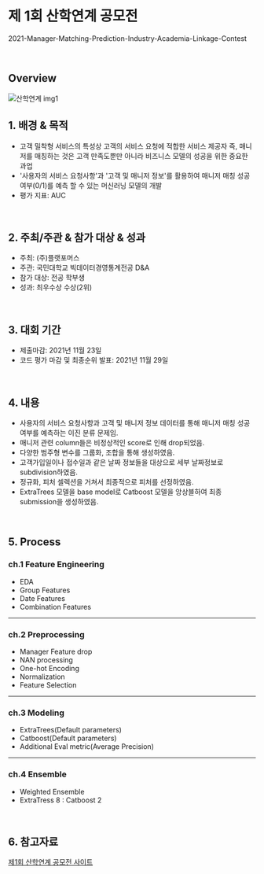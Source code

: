 # 제 1회 산학연계 공모전
2021-Manager-Matching-Prediction-Industry-Academia-Linkage-Contest

<br/>

## Overview
![산학연계 img1](https://github.com/user-attachments/assets/b480cbb5-aebe-4484-b502-56155fc49a98)

## 1. 배경 & 목적

- 고객 밀착형 서비스의 특성상 고객의 서비스 요청에 적합한 서비스 제공자 즉, 매니저를 매칭하는 것은 고객 만족도뿐만 아니라 비즈니스 모델의 성공을 위한 중요한 과업
- '사용자의 서비스 요청사항'과 '고객 및 매니저 정보'를 활용하여 매니저 매칭 성공 여부(0/1)를 예측 할 수 있는 머신러닝 모델의 개발
- 평가 지표: AUC

<br/>

## 2. 주최/주관 & 참가 대상 & 성과

- 주최: (주)플랫포머스
- 주관: 국민대학교 빅데이터경영통계전공 D&A
- 참가 대상: 전공 학부생
- 성과: 최우수상 수상(2위)

<br/>

## 3. 대회 기간

- 제출마감: 2021년 11월 23일
- 코드 평가 마감 및 최종순위 발표: 2021년 11월 29일

<br/>

## 4. 내용
- 사용자의 서비스 요청사항과 고객 및 매니저 정보 데이터를 통해 매니저 매칭 성공 여부를 예측하는 이진 분류 문제임.
- 매니저 관련 column들은 비정상적인 score로 인해 drop되었음.
- 다양한 범주형 변수를 그룹화, 조합을 통해 생성하였음.
- 고객가입일이나 접수일과 같은 날짜 정보들을 대상으로 세부 날짜정보로 subdivision하였음.
- 정규화, 피처 셀렉션을 거쳐서 최종적으로 피처를 선정하였음.
- ExtraTrees 모델을 base model로 Catboost 모델을 앙상블하여 최종 submission을 생성하였음.

<br/>

## 5. Process

### ch.1 Feature Engineering

-  EDA
- Group Features
- Date Features
- Combination Features

---

### ch.2 Preprocessing

- Manager Feature drop
- NAN processing
- One-hot Encoding
- Normalization
- Feature Selection

---

### ch.3 Modeling

- ExtraTrees(Default parameters)
- Catboost(Default parameters)
- Additional Eval metric(Average Precision)

---

### ch.4 Ensemble

- Weighted Ensemble
- ExtraTress 8 : Catboost 2

<br/>

## 6. 참고자료

[제1회 산학연계 공모전 사이트](https://www.kaggle.com/competitions/2021-daplatformers-final-round/overview)
